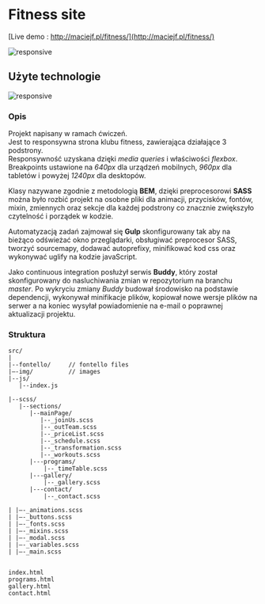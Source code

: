 # Fitness site

[Live demo : http://maciejf.pl/fitness/](http://maciejf.pl/fitness/)

![responsive](http://maciejf.pl/img/fitness/responsive.jpg)

## Użyte technologie

![responsive](http://maciejf.pl/img/fitness/technologie-github-fitness-site.png)

### Opis

Projekt napisany w ramach ćwiczeń.<br>
Jest to responsywna strona klubu fitness, zawierająca działające 3 podstrony.<br>
Responsywność uzyskana dzięki _media queries_ i właściwości _flexbox_. <br>
Breakpoints ustawione na _640px_ dla urządzeń mobilnych, _960px_ dla tabletów i powyżej _1240px_ dla desktopów.

Klasy nazywane zgodnie z metodologią **BEM**, dzięki preprocesorowi **SASS** można było rozbić projekt na osobne pliki dla animacji, przycisków, fontów, mixin, zmiennych oraz sekcje dla każdej podstrony co znacznie zwiększyło czytelność i porządek w kodzie.

Automatyzacją zadań zajmował się **Gulp** skonfigurowany tak aby na bieżąco odświeżać okno przeglądarki, obsługiwać preprocesor SASS, tworzyć sourcemapy, dodawać autoprefixy, minifikować kod css oraz wykonywać uglify na kodzie javaScript.

Jako continuous integration posłużył serwis **Buddy**, który został skonfigurowany do nasluchiwania zmian w repozytorium na branchu _master_. Po wykryciu zmiany _Buddy_ budował środowisko na podstawie dependencji, wykonywał minifikacje plików, kopiował nowe wersje plików na serwer a na koniec wysyłał powiadomienie na e-mail o poprawnej aktualizacji projektu.

### Struktura

```
src/
|
|--fontello/     // fontello files
|–-img/          // images
|--js/
   |--index.js

|--scss/
   |--sections/
      |--mainPage/
         |--_joinUs.scss
         |--_outTeam.scss
         |--_priceList.scss
         |--_schedule.scss
         |--_transformation.scss
         |--_workouts.scss
      |---programs/
          |--_timeTable.scss
      |---gallery/
          |--_gallery.scss
      |---contact/
          |--_contact.scss

| |–-_animations.scss
| |–-_buttons.scss
| |–-_fonts.scss
| |–-_mixins.scss
| |–-_modal.scss
| |–-_variables.scss
| |–-_main.scss


index.html
programs.html
gallery.html
contact.html
```

